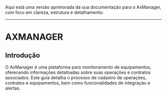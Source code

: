 Aqui está uma versão aprimorada da sua documentação para o AxManager, com foco em clareza, estrutura e detalhamento:

---

# AXMANAGER

## Introdução

O AxManager é uma plataforma para monitoramento de equipamentos, oferecendo informações detalhadas sobre suas operações e contratos associados. Este guia detalha o processo de cadastro de operações, contratos e equipamentos, bem como funcionalidades de integração e alertas.


